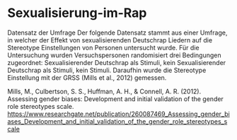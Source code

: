 # Sexualisierung-im-Rap
Datensatz der Umfrage
Der folgende Datensatz stammt aus einer Umfrage, in welcher der Effekt von sexualisierenden Deutschrap Liedern auf die Stereotype Einstellungen von Personen untersucht wurde. Für die Untersuchung wurden Versuchspersonen randomisiert drei Bedingungen zugeordnet: Sexualisierender Deutschrap als Stimuli, kein Sexualisierender Deutschrap als Stimuli, kein Stimuli. Daraufhin wurde die Stereotype Einstellung mit der GRSS (Mills et al., 2012) gemessen. 

Mills, M., Culbertson, S. S., Huffman, A. H., & Connell, A. R. (2012). Assessing gender biases: Development and initial validation of the gender role stereotypes scale. https://www.researchgate.net/publication/260087469_Assessing_gender_biases_Development_and_initial_validation_of_the_gender_role_stereotypes_scale
